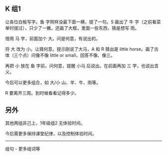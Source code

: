 
## K 组1

让各位白板写字。鱼 字照样没最下面一横，提了一句。S 画出了 牛 字（之前看菜单时提过），只少了一撇。还画了大框，里面一些东西，猜是想写 雨。

借用 马 字，前面加个 大。问是何意，有说出的。

将 大 改为 小。让猜何意。提示刚说了大马，A 和 R 猜出是 little horse。画了古体（三个点）问像不像 little or small，回答不像、像三。

再把 小 放在 鱼 字前，问何意，提醒 小马 后说出。在前面再加 三 字，也说出含义。

今后可以更多组合，如 大/小 山、羊、牛、雨等。

R 要离开三周。到时候看看记得多少。

## 另外

其他两组非己上，1年级组2 无体验时间。

今后需更多保持课堂纪律，以及控制体验时间。

----

组句 - 更多组词等